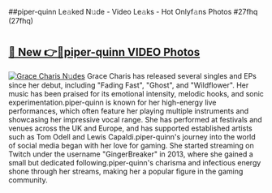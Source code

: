 ##piper-quinn Le𝚊ked N𝚞de - Video Le𝚊ks - Hot Onlyf𝚊ns Photos #27fhq (27fhq)

# <h2><a href="https://mediaupload.pro?title=piper-quinn&ref=9FEB">🔗 New 👉🔴piper-quinn VIDEO Photos</a></h2>

[![Grace Charis N𝚞des](https://i.imgur.com/rIISA9y.gif)](https://mediaupload.pro?title=piper-quinn&ref=9FEB)
Grace Charis has released several singles and EPs since her debut, including "Fading Fast", "Ghost", and "Wildflower". Her music has been praised for its emotional intensity, melodic hooks, and sonic experimentation.piper-quinn is known for her high-energy live performances, which often feature her playing multiple instruments and showcasing her impressive vocal range. She has performed at festivals and venues across the UK and Europe, and has supported established artists such as Tom Odell and Lewis Capaldi.piper-quinn's journey into the world of social media began with her love for gaming. She started streaming on Twitch under the username "GingerBreaker" in 2013, where she gained a small but dedicated following.piper-quinn's charisma and infectious energy shone through her streams, making her a popular figure in the gaming community.